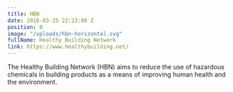 ```yaml
---
title: HBN
date: 2016-03-25 22:23:00 Z
position: 0
image: "/uploads/hbn-horizontal.svg"
fullName: Healthy Building Network
link: https://www.healthybuilding.net/
---
```


The Healthy Building Network (HBN) aims to reduce the use of hazardous chemicals in building products as a means of improving human health and the environment.